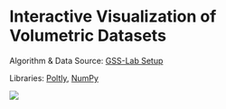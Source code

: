 # Interactive Visualization of Volumetric Datasets

Algorithm & Data Source: [GSS-Lab Setup](https://github.com/shervinazadi/GSS_PyHou_Setup)

Libraries: [Poltly](https://plotly.com/python/), [NumPy](https://numpy.org/)

![](https://github.com/shervinazadi/Portfolio_Data_Visualization/blob/master/VIS/PY_Volumetric/Volumetric.png)
